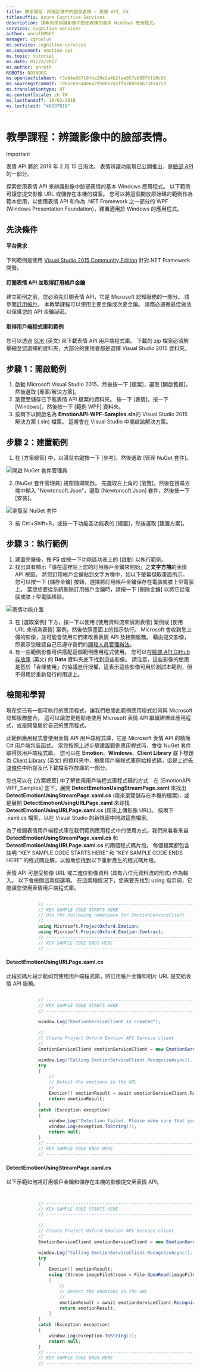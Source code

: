 ```yaml
---
title: 教學課程：辨識影像中的臉部表情 - 表情 API，C#
titlesuffix: Azure Cognitive Services
description: 探索用來辨識影像中臉部表情的基本 Windows 應用程式。
services: cognitive-services
author: anrothMSFT
manager: cgronlun
ms.service: cognitive-services
ms.component: emotion-api
ms.topic: tutorial
ms.date: 01/23/2017
ms.author: anroth
ROBOTS: NOINDEX
ms.openlocfilehash: f3a84a68718fba29e2a4b2fae057e68976119c95
ms.sourcegitcommit: 1981c65544e642958917a5ffa2b09d6b7345475d
ms.translationtype: HT
ms.contentlocale: zh-TW
ms.lasthandoff: 10/03/2018
ms.locfileid: "48237019"
---
```

# <a name="tutorial-recognize-emotions-on-a-face-in-an-image"></a>教學課程：辨識影像中的臉部表情。

> [!IMPORTANT]
> 表情 API 將於 2019 年 2 月 15 日淘汰。 表情辨識功能現已公開推出，是[臉部 API](https://docs.microsoft.com/azure/cognitive-services/face/) 的一部分。 

探索使用表情 API 來辨識影像中臉部表情的基本 Windows 應用程式。 以下範例可讓您提交影像 URL 或儲存在本機的檔案。 您可以將這個開放原始碼的範例作為範本使用，以使用表情 API 和作為 .NET Framework 之一部分的 WPF (Windows Presentation Foundation)，建置適用於 Windows 的應用程式。

## <a name="Prerequisites">先決條件</a>
#### <a name="platform-requirements"></a>平台需求  
下列範例是使用 [Visual Studio 2015 Community Edition](https://www.visualstudio.com/products/visual-studio-community-vs) 針對.NET Framework 開發。  

#### <a name="subscribe-to-emotion-api-and-get-a-subscription-key"></a>訂閱表情 API 並取得訂用帳戶金鑰  
建立範例之前，您必須先訂閱表情 API，它是 Microsoft 認知服務的一部分。 請參閱[訂用帳戶](https://azure.microsoft.com/try/cognitive-services/)。 本教學課程可以使用主要金鑰或次要金鑰。 請務必遵循最佳做法以保護您的 API 金鑰祕密。  

#### <a name="get-the-client-library-and-example"></a>取得用戶端程式庫和範例  
您可以透過 [SDK](https://www.github.com/microsoft/cognitive-emotion-windows) \(英文\) 來下載表情 API 用戶端程式庫。 下載的 zip 檔案必須解壓縮至您選擇的資料夾，大部分的使用者都是選擇 Visual Studio 2015 資料夾。
## <a name="Step1">步驟 1：開啟範例</a>
1.  啟動 Microsoft Visual Studio 2015，然後按一下 [檔案]，選取 [開啟舊檔]，然後選取 [專案/解決方案]。
2.  瀏覽至儲存已下載表情 API 檔案的資料夾。 按一下 [表情]，按一下 [Windows]，然後按一下 [範例 WPF] 資料夾。
3.  按兩下以開啟名為 **EmotionAPI-WPF-Samples.sln**的 Visual Studio 2015 解決方案 (.sln) 檔案。 這將會在 Visual Studio 中開啟該解決方案。

## <a name="Step2">步驟 2：建置範例</a>
1. 在 [方案總管] 中，以滑鼠右鍵按一下 [參考]，然後選取 [管理 NuGet 套件]。

  ![開啟 NuGet 套件管理員](../Images/EmotionNuget.png)

2.  [NuGet 套件管理員] 視窗隨即開啟。 先選取左上角的 [瀏覽]，然後在搜尋方塊中輸入 "Newtonsoft.Json"，選取 [Newtonsoft.Json] 套件，然後按一下 [安裝]。  

  ![瀏覽至 NuGet 套件](../Images/EmotionNugetBrowse.png)  

3.  按 Ctrl+Shift+B，或按一下功能區功能表的 [建置]，然後選取 [建置方案]。

## <a name="Step3">步驟 3：執行範例</a>
1.  建置完畢後，按 **F5** 或按一下功能區功表上的 [啟動] 以執行範例。
2.  找出具有顯示「請在這裡貼上您的訂用帳戶金鑰來開始」之**文字方塊**的表情 API 視窗。 將您訂用帳戶金鑰貼到文字方塊中，如以下螢幕擷取畫面所示。 您可以按一下 [儲存金鑰] 按鈕，選擇將訂用帳戶金鑰保存在電腦或膝上型電腦上。 當您想要從系統刪除訂用帳戶金鑰時，請按一下 [刪除金鑰] 以將它從電腦或膝上型電腦移除。

  ![表情功能介面](../Images/EmotionKey.png)

3.  在 [選取案例] 下方，按一下以使用 [使用資料流來偵測表情] 案例或 [使用 URL 來偵測表情] 案例，然後依照畫面上的指示執行。 Microsoft 會收到您上傳的影像，並可能會使用它們來改善表情 API 及相關服務。 藉由提交影像，即表示您確認自己已遵守我們的[開發人員管理辦法](https://azure.microsoft.com/support/legal/developer-code-of-conduct/)。
4.  有一些範例影像可供搭配這個範例應用程式使用。 您可以在[臉部 API Github 存放庫](https://github.com/Microsoft/Cognitive-Face-Windows/tree/master/Data) \(英文\) 的 **Data** 資料夾底下找到這些影像。 請注意，這些影像的使用是基於「合理使用」的協議進行授權，這表示這些影像可用於測試本範例，但不得用於重新發行的用途上。

## <a name="Review">檢閱和學習</a>
現在您已有一個可執行的應用程式，讓我們檢閱此範例應用程式如何與 Microsoft 認知服務整合。 這可以讓您更輕鬆地使用 Microsoft 表情 API 繼續建置此應用程式，或是開發屬於自己的應用程式。

此範例應用程式會使用表情 API 用戶端程式庫，它是 Microsoft 表情 API 的精簡 C# 用戶端包裝函式。 當您按照上述步驟建置範例應用程式時，會從 NuGet 套件取得該用戶端程式庫。 您可以在 **Emotion**、**Windows**、**Client Library** 底下標題為 [Client Library](https://github.com/Microsoft/Cognitive-Emotion-Windows/tree/master/ClientLibrary) \(英文\) 的資料夾中，檢閱用戶端程式庫原始程式碼，這是上述[先決條件](#Prerequisites)中所提及已下載檔案存放庫的一部分。

您也可以在 [方案總管] 中了解使用用戶端程式庫程式碼的方式：在 [EmotionAPI WPF_Samples] 底下，展開 **DetectEmotionUsingStreamPage.xaml** 來找出 **DetectEmotionUsingStreamPage.xaml.cs** (用來瀏覽儲存在本機的檔案)，或是展開 **DetectEmotionUsingURLPage.xaml** 來尋找 **DetectEmotionUsingURLPage.xaml.cs** (用來上傳影像 URL)。 按兩下 .xaml.cs 檔案，以在 Visual Studio 的新視窗中開啟這些檔案。

為了檢閱表情用戶端程式庫在我們範例應用程式中的使用方式，我們來看看來自 **DetectEmotionUsingStreamPage.xaml.cs** 和 **DetectEmotionUsingURLPage.xaml.cs** 的兩個程式碼片段。 每個檔案都包含註明 “KEY SAMPLE CODE STARTS HERE” 和 “KEY SAMPLE CODE ENDS HERE” 的程式碼註解，以協助您找到以下重新產生的程式碼片段。

表情 API 可接受影像 URL 或二進位影像資料 (具有八位元資料流的形式) 作為輸入。 以下會檢閱這兩個選項。 在這兩種情況下，您需要先找到 using 指示詞，它能讓您使用表情用戶端程式庫。
```csharp

            // -----------------------------------------------------------------------
            // KEY SAMPLE CODE STARTS HERE
            // Use the following namespace for EmotionServiceClient
            // -----------------------------------------------------------------------
            using Microsoft.ProjectOxford.Emotion;
            using Microsoft.ProjectOxford.Emotion.Contract;
            // -----------------------------------------------------------------------
            // KEY SAMPLE CODE ENDS HERE
            // -----------------------------------------------------------------------
```
#### <a name="detectemotionusingurlpagexamlcs"></a>DetectEmotionUsingURLPage.xaml.cs

此程式碼片段示範如何使用用戶端程式庫，將訂用帳戶金鑰和相片 URL 提交給表情 API 服務。

```csharp

            // -----------------------------------------------------------------------
            // KEY SAMPLE CODE STARTS HERE
            // -----------------------------------------------------------------------

            window.Log("EmotionServiceClient is created");

            //
            // Create Project Oxford Emotion API Service client
            //
            EmotionServiceClient emotionServiceClient = new EmotionServiceClient(subscriptionKey);

            window.Log("Calling EmotionServiceClient.RecognizeAsync()...");
            try
            {
                //
                // Detect the emotions in the URL
                //
                Emotion[] emotionResult = await emotionServiceClient.RecognizeAsync(url);
                return emotionResult;
            }
            catch (Exception exception)
            {
                window.Log("Detection failed. Please make sure that you have the right subscription key and proper URL to detect.");
                window.Log(exception.ToString());
                return null;
            }
            // -----------------------------------------------------------------------
            // KEY SAMPLE CODE ENDS HERE
            // -----------------------------------------------------------------------
```
#### <a name="detectemotionusingstreampagexamlcs"></a>DetectEmotionUsingStreamPage.xaml.cs

以下示範如何將訂用帳戶金鑰和儲存在本機的影像提交至表情 API。


```csharp


            // -----------------------------------------------------------------------
            // KEY SAMPLE CODE STARTS HERE
            // -----------------------------------------------------------------------

            //
            // Create Project Oxford Emotion API Service client
            //
            EmotionServiceClient emotionServiceClient = new EmotionServiceClient(subscriptionKey);

            window.Log("Calling EmotionServiceClient.RecognizeAsync()...");
            try
            {
                Emotion[] emotionResult;
                using (Stream imageFileStream = File.OpenRead(imageFilePath))
                {
                    //
                    // Detect the emotions in the URL
                    //
                    emotionResult = await emotionServiceClient.RecognizeAsync(imageFileStream);
                    return emotionResult;
                }
            }
            catch (Exception exception)
            {
                window.Log(exception.ToString());
                return null;
            }
            // -----------------------------------------------------------------------
            // KEY SAMPLE CODE ENDS HERE
            // -----------------------------------------------------------------------
```
<!--
## <a name="Related">Related Topics</a>
[Emotion API Overview](.)
-->
